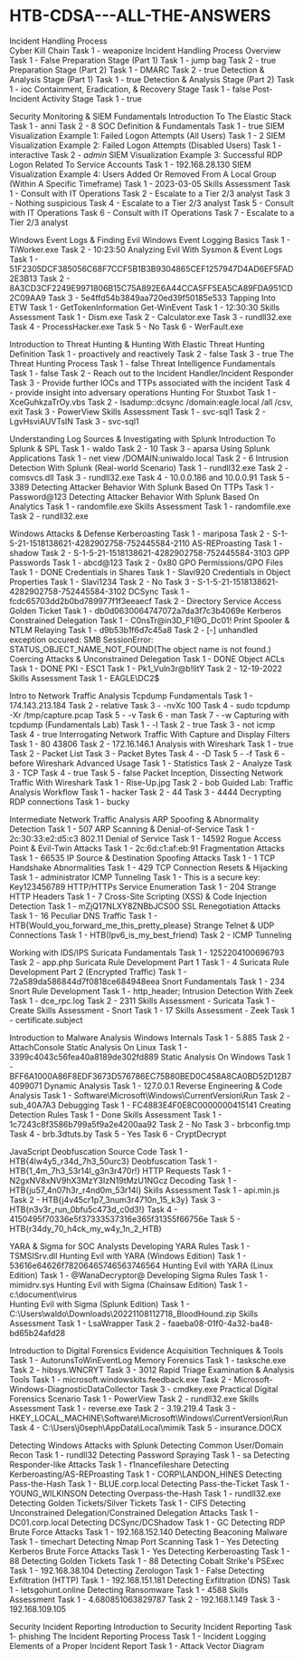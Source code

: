 # HTB-CDSA---ALL-THE-ANSWERS

Incident Handling Process  
Cyber Kill Chain 
Task 1 - weaponize
Incident Handling Process Overview 
Task 1 - False
Preparation Stage (Part 1) 
Task 1 - jump bag
Task 2 - true
Preparation Stage (Part 2)
Task 1 - DMARC
Task 2 - true
Detection & Analysis Stage (Part 1)
Task 1 - true
Detection & Analysis Stage (Part 2)
Task 1 - ioc
Containment, Eradication, & Recovery Stage
Task 1 - false
Post-Incident Activity Stage
Task 1 - true


Security Monitoring & SIEM Fundamentals
Introduction To The Elastic Stack
Task 1 - anni
Task 2 - 8
SOC Definition & Fundamentals
Task 1 - true
SIEM Visualization Example 1: Failed Logon Attempts (All Users)
Task 1 - 2
SIEM Visualization Example 2: Failed Logon Attempts (Disabled Users)
Task 1 - interactive
Task 2 - *admin*
SIEM Visualization Example 3: Successful RDP Logon Related To Service Accounts
Task 1 - 192.168.28.130
SIEM Visualization Example 4: Users Added Or Removed From A Local Group (Within A Specific Timeframe)
Task 1 - 2023-03-05
Skills Assessment
Task 1 - Consult with IT Operations
Task 2 - Escalate to a Tier 2/3 analyst
Task 3 - Nothing suspicious
Task 4 - Escalate to a Tier 2/3 analyst
Task 5 - Consult with IT Operations
Task 6 - Consult with IT Operations
Task 7 - Escalate to a Tier 2/3 analyst


Windows Event Logs & Finding Evil
Windows Event Logging Basics
Task 1 - TiWorker.exe
Task 2 - 10:23:50
Analyzing Evil With Sysmon & Event Logs
Task 1 - 51F2305DCF385056C68F7CCF5B1B3B9304865CEF1257947D4AD6EF5FAD2E3B13
Task 2 - 8A3CD3CF2249E9971806B15C75A892E6A44CCA5FF5EA5CA89FDA951CD2C09AA9
Task 3 - 5e4ffd54b3849aa720ed39f50185e533
Tapping Into ETW
Task 1 - GetTokenInformation
Get-WinEvent
Task 1 - 12:30:30
Skills Assessment
Task 1 - Dism.exe
Task 2 - Calculator.exe
Task 3 - rundll32.exe
Task 4 - ProcessHacker.exe
Task 5 - No
Task 6 - WerFault.exe


Introduction to Threat Hunting & Hunting With Elastic
Threat Hunting Definition
Task 1 - proactively and reactively
Task 2 - false
Task 3 - true
The Threat Hunting Process
Task 1 - false
Threat Intelligence Fundamentals
Task 1 - false
Task 2 - Reach out to the Incident Handler/Incident Responder
Task 3 - Provide further IOCs and TTPs associated with the incident
Task 4 - provide insight into adversary operations
Hunting For Stuxbot
Task 1 - XceGuhkzaTrOy.vbs
Task 2 - lsadump::dcsync /domain:eagle.local /all /csv, exit
Task 3 - PowerView
Skills Assessment
Task 1 - svc-sql1
Task 2 - LgvHsviAUVTsIN
Task 3 - svc-sql1


Understanding Log Sources & Investigating with Splunk
Introduction To Splunk & SPL
Task 1 - waldo
Task 2 - 10
Task 3 - aparsa
Using Splunk Applications
Task 1 - net view /DOMAIN:uniwaldo.local
Task 2 - 6
Intrusion Detection With Splunk (Real-world Scenario)
Task 1 - rundll32.exe
Task 2 - comsvcs.dll
Task 3 - rundll32.exe
Task 4 - 10.0.0.186 and 10.0.0.91
Task 5 - 3389
Detecting Attacker Behavior With Splunk Based On TTPs
Task 1 - Password@123
Detecting Attacker Behavior With Splunk Based On Analytics
Task 1 - randomfile.exe
Skills Assessment
Task 1 - randomfile.exe
Task 2 - rundll32.exe


Windows Attacks & Defense
Kerberoasting
Task 1 - mariposa
Task 2 - S-1-5-21-1518138621-4282902758-752445584-2110
AS-REProasting
Task 1 - shadow
Task 2 - S-1-5-21-1518138621-4282902758-752445584-3103
GPP Passwords
Task 1 - abcd@123
Task 2 - 0x80
GPO Permissions/GPO Files
Task 1 - DONE
Credentials in Shares
Task 1 - Slavi920
Credentials in Object Properties
Task 1 - Slavi1234
Task 2 - No
Task 3 - S-1-5-21-1518138621-4282902758-752445584-3102
DCSync
Task 1 - fcdc65703dd2b0bd789977f1f3eeaecf
Task 2 - Directory Service Access
Golden Ticket
Task 1 - db0d0630064747072a7da3f7c3b4069e
Kerberos Constrained Delegation
Task 1 - C0nsTr@in3D_F1@G_Dc01!
Print Spooler & NTLM Relaying
Task 1 - d9b53b1f6d7c45a8
Task 2 - [-] unhandled exception occured: SMB SessionError: STATUS_OBJECT_NAME_NOT_FOUND(The object name is not found.)
Coercing Attacks & Unconstrained Delegation
Task 1 - DONE
Object ACLs
Task 1 - DONE
PKI - ESC1
Task 1 - Pk1_Vuln3r@b!litY
Task 2 - 12-19-2022
Skills Assessment
Task 1 - EAGLE\DC2$


Intro to Network Traffic Analysis
Tcpdump Fundamentals
Task 1 - 174.143.213.184
Task 2 - relative
Task 3 - -nvXc 100
Task 4 - sudo tcpdump -Xr /tmp/capture.pcap
Task 5 - -v
Task 6 - man
Task 7 - -w
Capturing with tcpdump (Fundamentals Lab)
Task 1 - -l
Task 2 - true
Task 3 - not icmp
Task 4 - true
Interrogating Network Traffic With Capture and Display Filters
Task 1 - 80 43806
Task 2 - 172.16.146.1
Analysis with Wireshark
Task 1 - true
Task 2 - Packet List
Task 3 - Packet Bytes
Task 4 - -D
Task 5 - -f
Task 6 - before
Wireshark Advanced Usage
Task 1 - Statistics
Task 2 - Analyze
Task 3 - TCP
Task 4 - true
Task 5 - false
Packet Inception, Dissecting Network Traffic With Wireshark
Task 1 - Rise-Up.jpg
Task 2 - bob
Guided Lab: Traffic Analysis Workflow
Task 1 - hacker
Task 2 - 44
Task 3 - 4444
Decrypting RDP connections
Task 1 - bucky


Intermediate Network Traffic Analysis
ARP Spoofing & Abnormality Detection
Task 1 - 507
ARP Scanning & Denial-of-Service
Task 1 - 2c:30:33:e2:d5:c3
802.11 Denial of Service
Task 1 - 14592
Rogue Access Point & Evil-Twin Attacks
Task 1 - 2c:6d:c1:af:eb:91
Fragmentation Attacks
Task 1 - 66535
IP Source & Destination Spoofing Attacks
Task 1 - 1
TCP Handshake Abnormalities
Task 1 - 429
TCP Connection Resets & Hijacking
Task 1 - administrator
ICMP Tunneling
Task 1 - This is a secure key: Key123456789
HTTP/HTTPs Service Enumeration
Task 1 - 204
Strange HTTP Headers
Task 1 - 7
Cross-Site Scripting (XSS) & Code Injection Detection
Task 1 - mZjQ17NLXY8ZNBbJCS0O
SSL Renegotiation Attacks
Task 1 - 16
Peculiar DNS Traffic
Task 1 - HTB{Would_you_forward_me_this_pretty_please}
Strange Telnet & UDP Connections
Task 1 - HTB(Ipv6_is_my_best_friend)
Task 2 - ICMP Tunneling


Working with IDS/IPS
Suricata Fundamentals
Task 1 - 1252204100696793
Task 2 - app.php
Suricata Rule Development Part 1
Task 1 - 4
Suricata Rule Development Part 2 (Encrypted Traffic)
Task 1 - 72a589da586844d7f0818ce684948eea
Snort Fundamentals
Task 1 - 234
Snort Rule Development
Task 1 - http_header;
Intrusion Detection With Zeek
Task 1 - dce_rpc.log
Task 2 - 2311
Skills Assessment - Suricata
Task 1 - Create
Skills Assessment - Snort
Task 1 - 17
Skills Assessment - Zeek
Task 1 - certificate.subject


Introduction to Malware Analysis
Windows Internals
Task 1 - 5.885
Task 2 - AttachConsole
Static Analysis On Linux
Task 1 - 3399c4043c56fea40a8189de302fd889
Static Analysis On Windows
Task 1 - BFF6A1000A86F8EDF3673D576786EC75B80BED0C458A8CA0BD52D12B74099071
Dynamic Analysis
Task 1 - 127.0.0.1
Reverse Engineering & Code Analysis
Task 1 - Software\Microsoft\Windows\CurrentVersion\Run
Task 2 - sub_40A7A3
Debugging
Task 1 - FC4883E4F0E8C0000000415141
Creating Detection Rules
Task 1 - Done
Skills Assessment
Task 1 - 1c7243c8f3586b799a5f9a2e4200aa92
Task 2 - No
Task 3 - brbconfig.tmp
Task 4 - brb.3dtuts.by
Task 5 - Yes
Task 6 - CryptDecrypt


JavaScript Deobfuscation
Source Code
Task 1 - HTB{4lw4y5_r34d_7h3_50urc3}
Deobfuscation
Task 1 - HTB{1_4m_7h3_53r14l_g3n3r470r!}
HTTP Requests
Task 1 - N2gxNV8xNV9hX3MzY3IzN19tMzU1NGcz
Decoding
Task 1 - HTB{ju57_4n07h3r_r4nd0m_53r14l}
Skills Assessment
Task 1 - api.min.js
Task 2 - HTB{j4v45cr1p7_3num3r4710n_15_k3y}
Task 3 - HTB{n3v3r_run_0bfu5c473d_c0d3!}
Task 4 - 4150495f70336e5f37333537316e365f31355f66756e
Task 5 - HTB{r34dy_70_h4ck_my_w4y_1n_2_HTB}


YARA & Sigma for SOC Analysts
Developing YARA Rules
Task 1 - TSMSISrv.dll
Hunting Evil with YARA (Windows Edition)
Task 1 - 53616e64626f78206465746563746564
Hunting Evil with YARA (Linux Edition)
Task 1 - @WanaDecryptor@
Developing Sigma Rules
Task 1 - mimidrv.sys
Hunting Evil with Sigma (Chainsaw Edition)
Task 1 - c:\document\virus\
Hunting Evil with Sigma (Splunk Edition)
Task 1 - C:\Users\waldo\Downloads\20221108112718_BloodHound.zip
Skills Assessment
Task 1 - LsaWrapper
Task 2 - faaeba08-01f0-4a32-ba48-bd65b24afd28


Introduction to Digital Forensics
Evidence Acquisition Techniques & Tools
Task 1 - AutorunsToWinEventLog
Memory Forensics
Task 1 - tasksche.exe
Task 2 - hibsys.WNCRYT
Task 3 - 3012
Rapid Triage Examination & Analysis Tools
Task 1 - microsoft.windowskits.feedback.exe
Task 2 - Microsoft-Windows-DiagnosticDataCollector
Task 3 - cmdkey.exe
Practical Digital Forensics Scenario
Task 1 - PowerView
Task 2 - rundll32.exe
Skills Assessment
Task 1 - reverse.exe
Task 2 - 3.19.219.4
Task 3 - HKEY_LOCAL_MACHINE\Software\Microsoft\Windows\CurrentVersion\Run
Task 4 - C:\Users\j0seph\AppData\Local\mimik
Task 5 - insurance.DOCX


Detecting Windows Attacks with Splunk
Detecting Common User/Domain Recon
Task 1 - rundll32
Detecting Password Spraying
Task 1 - sa
Detecting Responder-like Attacks
Task 1 - f1nancefileshare
Detecting Kerberoasting/AS-REProasting
Task 1 - CORP\LANDON_HINES
Detecting Pass-the-Hash
Task 1 - BLUE.corp.local
Detecting Pass-the-Ticket
Task 1 - YOUNG_WILKINSON
Detecting Overpass-the-Hash
Task 1 - rundll32.exe
Detecting Golden Tickets/Silver Tickets
Task 1 - CIFS
Detecting Unconstrained Delegation/Constrained Delegation Attacks
Task 1 - DC01.corp.local
Detecting DCSync/DCShadow
Task 1 - GC
Detecting RDP Brute Force Attacks
Task 1 - 192.168.152.140
Detecting Beaconing Malware
Task 1 - timechart
Detecting Nmap Port Scanning
Task 1 - Yes
Detecting Kerberos Brute Force Attacks
Task 1 - Yes
Detecting Kerberoasting
Task 1 - 88
Detecting Golden Tickets
Task 1 - 88
Detecting Cobalt Strike's PSExec
Task 1 - 192.168.38.104
Detecting Zerologon
Task 1 - False
Detecting Exfiltration (HTTP)
Task 1 - 192.168.151.181
Detecting Exfiltration (DNS)
Task 1 - letsgohunt.online
Detecting Ransomware
Task 1 - 4588
Skills Assessment
Task 1 - 4.680851063829787
Task 2 - 192.168.1.149
Task 3 - 192.168.109.105


Security Incident Reporting
Introduction to Security Incident Reporting
Task 1- phishing
The Incident Reporting Process
Task 1 - Incident Logging
Elements of a Proper Incident Report
Task 1 - Attack Vector Diagram
